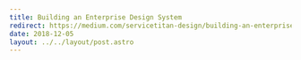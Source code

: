 ```yaml
---
title: Building an Enterprise Design System
redirect: https://medium.com/servicetitan-design/building-an-enterprise-design-system-f0fe74e7fac
date: 2018-12-05
layout: ../../layout/post.astro
---
```

